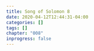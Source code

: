 ```yaml
---
title: Song of Solomon 8
date: 2020-04-12T12:44:31-04:00
categories: []
tags: []
chapter: "008"
inprogress: false
---
```


